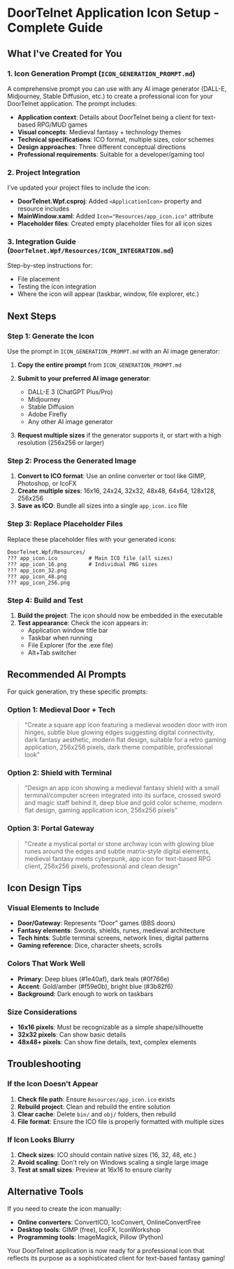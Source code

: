 # DoorTelnet Application Icon Setup - Complete Guide

## What I've Created for You

### 1. Icon Generation Prompt (`ICON_GENERATION_PROMPT.md`)
A comprehensive prompt you can use with any AI image generator (DALL-E, Midjourney, Stable Diffusion, etc.) to create a professional icon for your DoorTelnet application. The prompt includes:

- **Application context**: Details about DoorTelnet being a client for text-based RPG/MUD games
- **Visual concepts**: Medieval fantasy + technology themes
- **Technical specifications**: ICO format, multiple sizes, color schemes
- **Design approaches**: Three different conceptual directions
- **Professional requirements**: Suitable for a developer/gaming tool

### 2. Project Integration
I've updated your project files to include the icon:

- **DoorTelnet.Wpf.csproj**: Added `<ApplicationIcon>` property and resource includes
- **MainWindow.xaml**: Added `Icon="Resources/app_icon.ico"` attribute
- **Placeholder files**: Created empty placeholder files for all icon sizes

### 3. Integration Guide (`DoorTelnet.Wpf/Resources/ICON_INTEGRATION.md`)
Step-by-step instructions for:
- File placement
- Testing the icon integration
- Where the icon will appear (taskbar, window, file explorer, etc.)

## Next Steps

### Step 1: Generate the Icon
Use the prompt in `ICON_GENERATION_PROMPT.md` with an AI image generator:

1. **Copy the entire prompt** from `ICON_GENERATION_PROMPT.md`
2. **Submit to your preferred AI image generator**:
   - DALL-E 3 (ChatGPT Plus/Pro)
   - Midjourney
   - Stable Diffusion
   - Adobe Firefly
   - Any other AI image generator

3. **Request multiple sizes** if the generator supports it, or start with a high resolution (256x256 or larger)

### Step 2: Process the Generated Image
1. **Convert to ICO format**: Use an online converter or tool like GIMP, Photoshop, or IcoFX
2. **Create multiple sizes**: 16x16, 24x24, 32x32, 48x48, 64x64, 128x128, 256x256
3. **Save as ICO**: Bundle all sizes into a single `app_icon.ico` file

### Step 3: Replace Placeholder Files
Replace these placeholder files with your generated icons:
```
DoorTelnet.Wpf/Resources/
??? app_icon.ico          # Main ICO file (all sizes)
??? app_icon_16.png       # Individual PNG sizes
??? app_icon_32.png
??? app_icon_48.png
??? app_icon_256.png
```

### Step 4: Build and Test
1. **Build the project**: The icon should now be embedded in the executable
2. **Test appearance**: Check the icon appears in:
   - Application window title bar
   - Taskbar when running
   - File Explorer (for the .exe file)
   - Alt+Tab switcher

## Recommended AI Prompts

For quick generation, try these specific prompts:

### Option 1: Medieval Door + Tech
> "Create a square app icon featuring a medieval wooden door with iron hinges, subtle blue glowing edges suggesting digital connectivity, dark fantasy aesthetic, modern flat design, suitable for a retro gaming application, 256x256 pixels, dark theme compatible, professional look"

### Option 2: Shield with Terminal
> "Design an app icon showing a medieval fantasy shield with a small terminal/computer screen integrated into its surface, crossed sword and magic staff behind it, deep blue and gold color scheme, modern flat design, gaming application icon, 256x256 pixels"

### Option 3: Portal Gateway
> "Create a mystical portal or stone archway icon with glowing blue runes around the edges and subtle matrix-style digital elements, medieval fantasy meets cyberpunk, app icon for text-based RPG client, 256x256 pixels, professional and clean design"

## Icon Design Tips

### Visual Elements to Include
- **Door/Gateway**: Represents "Door" games (BBS doors)
- **Fantasy elements**: Swords, shields, runes, medieval architecture
- **Tech hints**: Subtle terminal screens, network lines, digital patterns
- **Gaming reference**: Dice, character sheets, scrolls

### Colors That Work Well
- **Primary**: Deep blues (#1e40af), dark teals (#0f766e)
- **Accent**: Gold/amber (#f59e0b), bright blue (#3b82f6)
- **Background**: Dark enough to work on taskbars

### Size Considerations
- **16x16 pixels**: Must be recognizable as a simple shape/silhouette
- **32x32 pixels**: Can show basic details
- **48x48+ pixels**: Can show fine details, text, complex elements

## Troubleshooting

### If the Icon Doesn't Appear
1. **Check file path**: Ensure `Resources/app_icon.ico` exists
2. **Rebuild project**: Clean and rebuild the entire solution
3. **Clear cache**: Delete `bin/` and `obj/` folders, then rebuild
4. **File format**: Ensure the ICO file is properly formatted with multiple sizes

### If Icon Looks Blurry
1. **Check sizes**: ICO should contain native sizes (16, 32, 48, etc.)
2. **Avoid scaling**: Don't rely on Windows scaling a single large image
3. **Test at small sizes**: Preview at 16x16 to ensure clarity

## Alternative Tools

If you need to create the icon manually:
- **Online converters**: ConvertICO, IcoConvert, OnlineConvertFree
- **Desktop tools**: GIMP (free), IcoFX, IconWorkshop
- **Programming tools**: ImageMagick, Pillow (Python)

Your DoorTelnet application is now ready for a professional icon that reflects its purpose as a sophisticated client for text-based fantasy gaming!